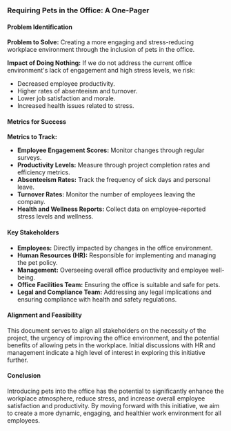 ### Requiring Pets in the Office: A One-Pager

#### Problem Identification

**Problem to Solve:**
Creating a more engaging and stress-reducing workplace environment through the inclusion of pets in the office.

**Impact of Doing Nothing:**
If we do not address the current office environment's lack of engagement and high stress levels, we risk:
- Decreased employee productivity.
- Higher rates of absenteeism and turnover.
- Lower job satisfaction and morale.
- Increased health issues related to stress.

#### Metrics for Success

**Metrics to Track:**
- **Employee Engagement Scores:** Monitor changes through regular surveys.
- **Productivity Levels:** Measure through project completion rates and efficiency metrics.
- **Absenteeism Rates:** Track the frequency of sick days and personal leave.
- **Turnover Rates:** Monitor the number of employees leaving the company.
- **Health and Wellness Reports:** Collect data on employee-reported stress levels and wellness.

#### Key Stakeholders

- **Employees:** Directly impacted by changes in the office environment.
- **Human Resources (HR):** Responsible for implementing and managing the pet policy.
- **Management:** Overseeing overall office productivity and employee well-being.
- **Office Facilities Team:** Ensuring the office is suitable and safe for pets.
- **Legal and Compliance Team:** Addressing any legal implications and ensuring compliance with health and safety regulations.

#### Alignment and Feasibility

This document serves to align all stakeholders on the necessity of the project, the urgency of improving the office environment, and the potential benefits of allowing pets in the workplace. Initial discussions with HR and management indicate a high level of interest in exploring this initiative further.

#### Conclusion

Introducing pets into the office has the potential to significantly enhance the workplace atmosphere, reduce stress, and increase overall employee satisfaction and productivity. By moving forward with this initiative, we aim to create a more dynamic, engaging, and healthier work environment for all employees.
